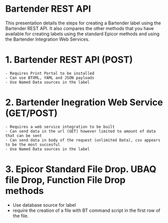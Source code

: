 # Bartender REST API
 This presentation details the steps for creating a Bartender label using the Bartender REST API.  It also compares the other methods that you have available for creating labels using the standard Epicor methods and using the Bartender Integration Web Services.

# 1. Bartender REST API (POST)
    - Requires Print Portal to be installed
    - Can use BTXML, YAML and JSON payloads
    - Use Named Data sources in the label

# 2. Bartender Inegration Web Service (GET/POST)
    - Requires a web service integration to be built
    - Can send data in the url (GET) however limited to amount of data that can be sent
    - Can send data in body of the request (unlimited Data), csv appears to be the most succesful
    - Use Named Data sources in the label

# 3. Epicor Standard File Drop. UBAQ file Drop, Function File Drop methods
- Use database source for label
- require the creation of a file with BT command script in the first row of the file.
 

